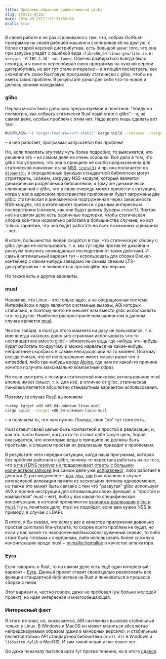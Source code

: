 ```yaml
---
title: Проблемы обратной совместимости glibc
slug: static-glibc
date: 2024-03-27T21:57:31+03:00
draft: true
---
```


В своей работе я не раз сталкивался с тем, что, собрав Go/Rust-программу на своей рабочей машине и скопировав её на другую, с более старой версией дистрибутива, есть большой шанс того, что она при запуске упадёт с ошибкой вида ```/lib/x86_64-linux-gnu/libc.so.6: version `GLIBC_2.38' not found```. Обычно разбираться всегда было некогда, и я просто пересобирал свою программу на нужной версии дистрибутива, но вот тут стало интересно – и я пошёл посмотреть, как скомпилить свою Rust'овую программу статически с glibc, чтобы не иметь таких проблем. В результате узнал для себя что-то новое и делюсь своими находками:

### glibc

Первая мысль была довольно предсказуемой и понятной: "пойду-ка посмотрю, как собрать статически Rust'овый crate с glibc" – и, на самом деле, особых проблем с этим нет. Надо всего лишь сделать вот так:
```bash
RUSTFLAGS='-C target-feature=+crt-static' cargo build --release --target x86_64-unknown-linux-gnu
```
– и оно работает, программа запускается без проблем!

Но, если покопать эту тему чуть более подробно, то выясняется, что решение это – на самом деле не очень хорошее. Всё дело в том, что glibc так устроена, что она в принципе не особо предназначена для статической линковки: из-за [NSS](http://man7.org/linux/man-pages/man5/nsswitch.conf.5.html), [`iconv(3)`](http://man7.org/linux/man-pages/man3/iconv.3.html) и пр. она полагается на [`dlopen(3)`](http://man7.org/linux/man-pages/man3/dlopen.3.html), и определённые функции стандартной библиотеки могут стриггерить, скажем, загрузку NSS-модуля, который является динамически разделяемой библиотекой, к тому же динамически слинкованной с glibc, что в свою очередь может привести к ситуации, когда у нас в адресном пространстве приложения будут загружены две glibc: статическая и динамически подгруженная через зависимость NSS-модуля, что в итоге может привести к разным интересным последствиям (скажем, как они будут делить буферы `stdout`?). Внутри неё на самом деле есть различные подпорки, чтобы статическая сборка всё-таки нормально работала в большинстве случаев, но вот только гарантий, что она будет работать во всех возможных сценариях – нет.

В итоге, большинство людей сходятся в том, что статическую сборку с glibc лучше не использовать, т. к. мы тут идём против её дизайна и рискуем получить неожиданные последствия от таких действий. И самый оптимальный вариант тут – использовать для сборки Docker-контейнер с каким-нибудь заведомо не самым свежим LTS-дистрибутивом – и линковаться против glibc его версии.

Но также есть и другие варианты.

### musl

Напомню, что Linux – это только ядро, а не операционная система. Интерфейсом к ядру являются системные вызовы, ABI которых стабильно, и поэтому ничто не мешает нам вместо glibc использовать что-то другое. Наиболее распространённом вариантом в данном случае является [musl](https://musl.libc.org/).

Честно говоря, я musl до этого момента ни разу не пользовался, т. к. мне всегда казалось довольно странным использовать что-то нестандартное вместо glibc – обязательно ведь где-нибудь что-нибудь будет работать по-другому и можно нарваться на какие-нибудь неприятные сюрпризы в самый неподходящий на то момент. Поэтому всегда считал, что её использование имеет смысл разве что в embedded, либо где-нибудь вроде [Alpine](https://www.alpinelinux.org/), где нам по какой-то причине хочется получить максимально компактный образ.

Но если смотреть с позиции статической линковки, использование musl вполне имеет смысл, т. к. для неё, в отличие от glibc, статическая линковка является абсолютно стандартным вариантом использования.

Поэтому (в случае Rust) выполняем:
```bash
rustup target add x86_64-unknown-linux-musl
cargo build --target x86_64-unknown-linux-musl
```
– и получаем то, что нам нужно. Правда, свои "но" тут тоже есть...

musl ставит своей целью быть компактной и простой в реализации, и, как это часто бывает, когда кто-то ставит себе такую цель, порой оказывается, что некоторые вещи в принципе не должны быть простыми, и слишком простая их реализация приводит к проблемам.

В результате чего нередки ситуации, когда наша программа, которая без проблем работала с glibc, почему-то перестала работать из-за того, что [в musl DNS resolver не поддерживает ответы с большим количеством записей](https://purplecarrot.co.uk/post/2021-09-04-does_alpine-resolve_dns_properly/) (на самом деле уже [исправлено](https://www.furorteutonicus.eu/2023-10-02-musl-alpine-dns)), либо работает в десятки (!) раз медленнее – [раз](https://www.linkedin.com/pulse/testing-alternative-c-memory-allocators-pt-2-musl-mystery-gomes/), [два](https://andygrove.io/2020/05/why-musl-extremely-slow/), [три](https://twitter.com/theomn/status/1149853793636368384) (как правило в случае интенсивной аллокации памяти из нескольких потоков одновременно, но также это может быть связано с тем что "раздутая" glibc использует AVX и прочие инструкции для оптимизации своих функций, а "простая и компактная" musl – нет), либо у вас какая-то специфическая конфигурация, в которой проявляются [отличия в реализации glibc и musl](https://github.com/gliderlabs/docker-alpine/blob/460819debdada8db435a3619c688a702bdd3420b/docs/caveats.md). Ну и, понятное дело, musl не подойдет, если вам нужен NSS (к примеру, в случае с LDAP).

В итоге, я бы сказал, что если у вас в качестве приложения довольно простая command line-утилита, то скорее всего проблем не будет, но если у вас какой-то навороченный/высоконагруженный сервис, то либо стоит быть готовым к сюрпризам, либо использовать более сложную конфигурацию вроде musl + [mimalloc](https://github.com/microsoft/mimalloc)/[jemalloc](https://jemalloc.net/) в качестве аллокатора.

### Eyra

Если говорить о Rust, то на самом деле есть ещё один интересный вариант – [Eyra](https://github.com/sunfishcode/eyra/). Данный проект ставит своей целью реализовать все функции стандартной библиотеки на Rust и линковаться в процессе сборки с ними.

Этот вариант я, честно говоря, даже не пробовал (уж больно молодой проект), но идея интересная и многообещающая.

### Интересный факт

Я этого не знал, но, оказывается, ABI системных вызовов стабильный только у Linux. В Windows и MacOS он может меняться абсолютно непредсказуемым образом (даже в минорных версиях), и стабильным является только API стандартной библиотеки (`ntdll.dll` в Windows и `libSystem.dylib` в MacOS). И там такой опции у нас вовсе нет.

Go даже поначалу пытался идти тут против течения, но в итоге [сдался](https://golang.org/doc/go1.11#runtime).

